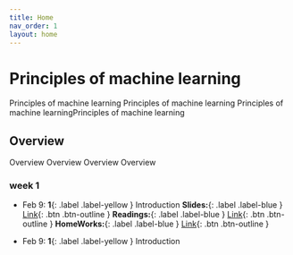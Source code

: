 ```yaml
---
title: Home
nav_order: 1
layout: home
---
```


# Principles of machine learning
Principles of machine learning Principles of machine learning Principles of machine learningPrinciples of machine learning

## Overview
 Overview Overview Overview Overview

### week 1
 - Feb 9: **1**{: .label .label-yellow } Introduction
    **Slides:**{: .label .label-blue } [Link](https://just-the-docs.com){: .btn .btn-outline }
    **Readings:**{: .label .label-blue } [Link](https://just-the-docs.com){: .btn .btn-outline }
    **HomeWorks:**{: .label .label-blue } [Link](https://just-the-docs.com){: .btn .btn-outline }
   

 - Feb 9: **1**{: .label .label-yellow } Introduction

